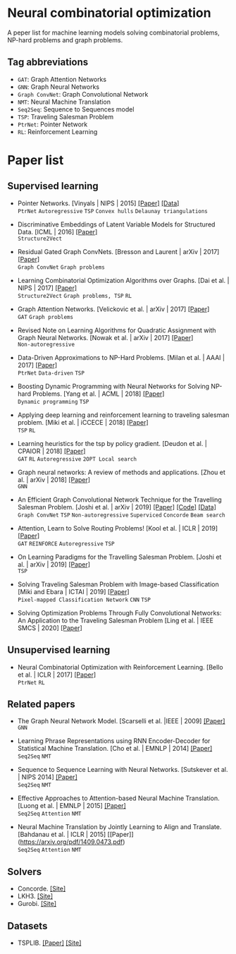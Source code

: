 # Neural combinatorial optimization
A peper list for machine learning models solving combinatorial problems, NP-hard problems and graph problems.

## Tag abbreviations
* `GAT`: Graph Attention Networks
* `GNN`: Graph Neural Networks
* `Graph ConvNet`: Graph Convolutional Network
* `NMT`: Neural Machine Translation
* `Seq2Seq`: Sequence to Sequences model
* `TSP`: Traveling Salesman Problem
* `PtrNet`: Pointer Network
* `RL`: Reinforcement Learning


# Paper list

## Supervised learning

* Pointer Networks. [Vinyals | NIPS | 2015] [[Paper]](https://arxiv.org/pdf/1506.03134.pdf) [[Data]](https://drive.google.com/drive/folders/0B2fg8yPGn2TCMzBtS0o4Q2RJaEU)<br>
    `PtrNet` `Autoregressive` `TSP` `Convex hulls` `Delaunay triangulations` 

* Discriminative Embeddings of Latent Variable Models for Structured Data. [ICML | 2016] [[Paper]](https://arxiv.org/pdf/1603.05629.pdf)<br>
    `Structure2Vect`

* Residual Gated Graph ConvNets. [Bresson and Laurent | arXiv | 2017] [[Paper]](https://arxiv.org/pdf/1711.07553.pdf)<br>
    `Graph ConvNet` `Graph problems`

* Learning Combinatorial Optimization Algorithms over Graphs. [Dai et al. | NIPS | 2017] [[Paper]](https://arxiv.org/pdf/1704.01665.pdf) <br>
    `Structure2Vect` `Graph problems, TSP` `RL`

* Graph Attention Networks. [Velickovic et al. | arXiv | 2017] [[Paper]](https://arxiv.org/abs/1710.10903)<br>
    `GAT` `Graph problems`


* Revised Note on Learning Algorithms for Quadratic Assignment with Graph Neural Networks. [Nowak et al. | arXiv | 2017]  [[Paper]](https://arxiv.org/pdf/1706.07450.pdf)<br>
    `Non-autoregressive`

* Data-Driven Approximations to NP-Hard Problems. [Milan et al. | AAAI | 2017] [[Paper]](https://aaai.org/ocs/index.php/AAAI/AAAI17/paper/view/14700/13936)<br>
    `PtrNet` `Data-driven` `TSP`

* Boosting Dynamic Programming with Neural Networks for Solving NP-hard Problems. [Yang et al. | ACML | 2018] [[Paper]](http://proceedings.mlr.press/v95/yang18a/yang18a.pdf)<br>
    `Dynamic programming` `TSP`

* Applying deep learning and reinforcement learning to traveling salesman problem. [Miki et al. | iCCECE | 2018] [[Paper]](https://ieeexplore.ieee.org/document/8659266)<br>
`TSP` `RL`

* Learning heuristics for the tsp by policy gradient. [Deudon et al. | CPAIOR | 2018] [[Paper]](https://link.springer.com/chapter/10.1007/978-3-319-93031-2_12)<br>
    `GAT` `RL` `Autoregressive` `2OPT Local search`

* Graph neural networks: A review of methods and applications. [Zhou et al. | arXiv | 2018] [[Paper]](https://arxiv.org/pdf/1812.08434.pdf)<br>
    `GNN`

* An Efficient Graph Convolutional Network Technique for the Travelling Salesman Problem. [Joshi et al. | arXiv | 2019] [[Paper]](https://arxiv.org/pdf/1906.01227.pdf) [[Code]](https://github.com/chaitjo/graph-convnet-tsp) [[Data]](https://drive.google.com/file/d/1-5W-S5e7CKsJ9uY9uVXIyxgbcZZNYBrp/view)<br>
    `Graph ConvNet` `TSP` `Non-autoregressive` `Superviced` `Concorde` `Beam search`

* Attention, Learn to Solve Routing Problems! [Kool et al. | ICLR | 2019] [[Paper]](https://arxiv.org/pdf/1803.08475.pdf)<br>
    `GAT` `REINFORCE` `Autoregressive` `TSP`

* On Learning Paradigms for the Travelling Salesman Problem. [Joshi et al. | arXiv | 2019] [[Paper]](https://arxiv.org/pdf/1910.07210.pdf)<br>
    `TSP`

* Solving Traveling Salesman Problem with Image-based Classification [Miki and Ebara | ICTAI | 2019] [[Paper]](https://ieeexplore.ieee.org/document/8995285)<br>
    `Pixel-mapped Classification Network` `CNN` `TSP`
    
* Solving Optimization Problems Through Fully Convolutional Networks: An Application to the Traveling Salesman Problem [Ling et al. | IEEE SMCS | 2020] [[Paper]](https://ieeexplore.ieee.org/document/8994181)<br>



## Unsupervised learning

* Neural Combinatorial Optimization with Reinforcement Learning. [Bello et al. | ICLR | 2017] [[Paper]](https://arxiv.org/pdf/1611.09940.pdf)<br>
    `PtrNet` `RL`
    

## Related papers

* The Graph Neural Network Model. [Scarselli et al. |IEEE | 2009] [[Paper]](https://ieeexplore.ieee.org/document/4700287)<br> 
    `GNN`

* Learning Phrase Representations using RNN Encoder-Decoder for Statistical Machine Translation. [Cho et al. | EMNLP | 2014] [[Paper]](https://arxiv.org/pdf/1406.1078.pdf)<br>
    `Seq2Seq` `NMT`

* Sequence to Sequence Learning with Neural Networks. [Sutskever et al. | NIPS   2014] [[Paper]](https://papers.nips.cc/paper/5346-sequence-to-sequence-learning-with-neural-networks.pdf)<br>
    `Seq2Seq` `NMT`
    
* Effective Approaches to Attention-based Neural Machine Translation. [Luong et al. | EMNLP | 2015] [[Paper]](https://arxiv.org/pdf/1508.04025.pdf)<br>
    `Seq2Seq` `Attention` `NMT`

* Neural Machine Translation by Jointly Learning to Align and Translate. [Bahdanau et al. | ICLR | 2015] [[Paper]]
(https://arxiv.org/pdf/1409.0473.pdf)<br>
    `Seq2Seq` `Attention` `NMT`




## Solvers
* Concorde. [[Site]](http://www.math.uwaterloo.ca/tsp/concorde/)
* LKH3. [[Site]](http://akira.ruc.dk/~keld/research/LKH-3/)
* Gurobi. [[Site]](https://www.gurobi.com/resource/traveling-salesman-problem/)


## Datasets
* TSPLIB. [[Paper]](https://pubsonline.informs.org/doi/abs/10.1287/ijoc.3.4.376) [[Site]](http://elib.zib.de/pub/mp-testdata/tsp/tsplib/tsplib.html)


